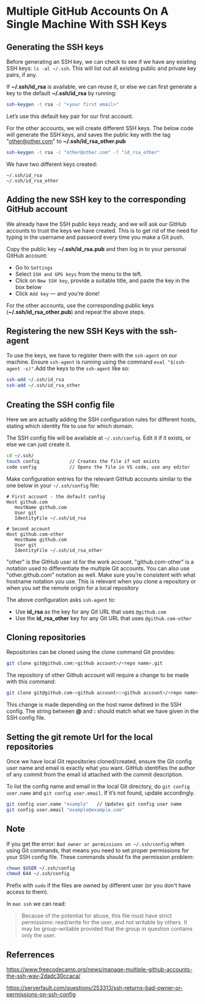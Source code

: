 # Multiple GitHub Accounts On A Single Machine With SSH Keys

## Generating the SSH keys

Before generating an SSH key, we can check to see if we have any existing SSH keys: `ls -al ~/.ssh`. This will list out all existing public and private key pairs, if any.

If **~/.ssh/id_rsa** is available, we can reuse it, or else we can first generate a key to the default **~/.ssh/id_rsa** by running:

```bash
ssh-keygen -t rsa -C "<your first email>"
```

Let’s use this default key pair for our first account.

For the other accounts, we will create different SSH keys. The below code will generate the SSH keys, and saves the public key with the tag "other@other.com" to **~/.ssh/id_rsa_other.pub**

```bash
ssh-keygen -t rsa -C "other@other.com" -f "id_rsa_other"
```

We have two different keys created:

```text
~/.ssh/id_rsa
~/.ssh/id_rsa_other
```

## Adding the new SSH key to the corresponding GitHub account

We already have the SSH public keys ready, and we will ask our GitHub accounts to trust the keys we have created. This is to get rid of the need for typing in the username and password every time you make a Git push.

Copy the public key **~/.ssh/id_rsa.pub** and then log in to your personal GitHub account:

- Go to `Settings`
- Select `SSH and GPG keys` from the menu to the left.
- Click on `New SSH key`, provide a suitable title, and paste the key in the box below
- Click `Add key` — and you’re done!

For the other accounts, use the corresponding public keys (**~/.ssh/id_rsa_other.pub**) and repeat the above steps.

## Registering the new SSH Keys with the ssh-agent

To use the keys, we have to register them with the `ssh-agent` on our machine. Ensure `ssh-agent` is running using the command `eval "$(ssh-agent -s)"`.Add the keys to the `ssh-agent` like so:

```bash
ssh-add ~/.ssh/id_rsa
ssh-add ~/.ssh/id_rsa_other
```

## Creating the SSH config file

Here we are actually adding the SSH configuration rules for different hosts, stating which identity file to use for which domain.

The SSH config file will be available at `~/.ssh/config`. Edit it if it exists, or else we can just create it.

```bash
cd ~/.ssh/
touch config           // Creates the file if not exists
code config            // Opens the file in VS code, use any editor
```

Make configuration entries for the relevant GitHub accounts similar to the one below in your `~/.ssh/config` file:

```text
# First account - the default config
Host github.com
   HostName github.com
   User git
   IdentityFile ~/.ssh/id_rsa

# Second account
Host github.com-other
   HostName github.com
   User git
   IdentityFile ~/.ssh/id_rsa_other
```

"other" is the GitHub user id for the work account.
"github.com-other" is a notation used to differentiate the multiple Git accounts. You can also use "other.github.com" notation as well. Make sure you’re consistent with what hostname notation you use. This is relevant when you clone a repository or when you set the remote origin for a local repository

The above configuration asks `ssh-agent` to:

- Use **id_rsa** as the key for any Git URL that uses `@github.com`
- Use the **id_rsa_other** key for any Git URL that uses `@github.com-other`

## Cloning repositories

Repositories can be cloned using the clone command Git provides:

```bash
git clone git@github.com:<github account>/<repo name>.git
```

The repository of other Github account will require a change to be made with this command:

```bash
git clone git@github.com-<github account>:<github account>/<repo name>.git
```

This change is made depending on the host name defined in the SSH config. The string between **@** and **:** should match what we have given in the SSH config file.

## Setting the git remote Url for the local repositories

Once we have local Git repositories cloned/created, ensure the Git config user name and email is exactly what you want. GitHub identifies the author of any commit from the email id attached with the commit description.

To list the config name and email in the local Git directory, do `git config user.name` and `git config user.email`. If it’s not found, update accordingly.

```bash
git config user.name "example"   // Updates git config user name
git config user.email "example@example.com"
```

## Note

If you get the error: `Bad owner or permissions on ~/.ssh/config` when using Git commands, that means you need to set proper permissions for your SSH config file. These commands should fix the permission problem:

```bash
chown $USER ~/.ssh/config
chmod 644 ~/.ssh/config
```

Prefix with `sudo` if the files are owned by different user (or you don't have access to them).

In `man ssh` we can read:

> Because of the potential for abuse, this file must have strict permissions: read/write for the user, and not writable by others. It may be group-writable provided that the group in question contains only the user.

## Referrences

<https://www.freecodecamp.org/news/manage-multiple-github-accounts-the-ssh-way-2dadc30ccaca/>

<https://serverfault.com/questions/253313/ssh-returns-bad-owner-or-permissions-on-ssh-config>
